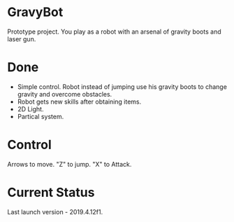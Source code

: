 # GravyBot
Prototype project.
You play as a robot with an arsenal of gravity boots and laser gun.

# Done
<ul>
<li>Simple control. Robot instead of jumping use his gravity boots to change gravity and overcome obstacles.</li>
<li>Robot gets new skills after obtaining items.</li>
<li>2D Light.</li>
<li>Partical system.</li>
</ul>

# Control
Arrows to move. "Z" to jump. "X" to Attack.

# Current Status
Last launch version - 2019.4.12f1.
